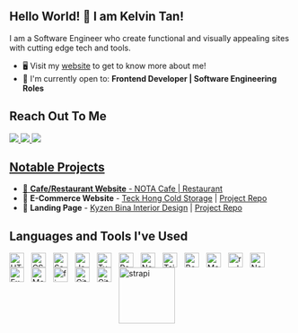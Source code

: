 ## Hello World! 👋 I am Kelvin Tan!

I am a Software Engineer who create functional and visually appealing sites with cutting edge tech and tools.

- :desktop_computer: Visit my <a href="https://kelvint-dev.com" target="_blank">website</a> to get to know more about me!
- 🙌 I'm currently open to: **Frontend Developer | Software Engineering Roles**

## Reach Out To Me

<a href="https://kelvint-dev.com" target="_blank" rel="nofollow" ><img src="https://img.shields.io/badge/website-017e7f?style=for-the-badge&logo=About.me&logoColor=white"/>
<a href="https://www.instagram.com/chunkit95" target="_blank" rel="nofollow" ><img src="https://img.shields.io/badge/Instagram-E1306C?style=for-the-badge&logo=instagram&logoColor=white"/>
<a href="https://www.instagram.com/chunkit95" target="_blank" rel="nofollow"><img src="https://img.shields.io/badge/LinkedIn-0077B5?style=for-the-badge&logo=linkedin&logoColor=white"/>
<br/>

## Notable Projects

- :waffle: **Cafe/Restaurant Website** - <a href="https://www.notakl.com" target="_blank">NOTA Cafe | Restaurant </a>
- :shopping_cart: **E-Commerce Website** - <a href="https://www.teckhongcoldstorage.com" target="_blank">Teck Hong Cold Storage</a> | <a href="https://github.com/TheKelvinT/Teck-Hong-CS" target="_blank">Project Repo</a>
- :house_with_garden: **Landing Page** - <a href="https://www.kyzenbina.com.my" target="_blank" >Kyzen Bina Interior Design</a> | <a href="https://github.com/TheKelvinT/kyzen-v2" target="_blank">Project Repo</a>

## Languages and Tools I've Used

<img align="left" alt="HTML5" width="26px" src="https://cdn.jsdelivr.net/gh/devicons/devicon/icons/html5/html5-original.svg" style="padding-right:10px;" />
<img align="left" alt="CSS3" width="26px" src="https://cdn.jsdelivr.net/gh/devicons/devicon/icons/css3/css3-original.svg" style="padding-right:10px;;" />
<img align="left" alt="Sass" width="26px" src="https://cdn.jsdelivr.net/gh/devicons/devicon/icons/sass/sass-original.svg" style="padding-right:10px;" />
<img align="left" alt="JavaScript" width="26px" src="https://cdn.jsdelivr.net/gh/devicons/devicon/icons/javascript/javascript-original.svg" style="padding-right:10px;" />
<img align="left" alt="Typescript" width="26px" src="https://cdn.jsdelivr.net/gh/devicons/devicon/icons/typescript/typescript-original.svg" style="padding-right:10px;" />
<img align="left" alt="React" width="26px" src="https://cdn.jsdelivr.net/gh/devicons/devicon/icons/react/react-original.svg" style="padding-right:10px;" />
<img align="left" alt="Next" width="26px" src="https://cdn.jsdelivr.net/gh/devicons/devicon/icons/nextjs/nextjs-original.svg" style="padding-right:10px;" />
<img align="left" alt="Tailwind" width="26px" src="https://cdn.jsdelivr.net/gh/devicons/devicon/icons/tailwindcss/tailwindcss-plain.svg" style="padding-right:10px;" />
<img align="left" alt="Bootstrap" width="26px" src="https://cdn.jsdelivr.net/gh/devicons/devicon/icons/bootstrap/bootstrap-plain.svg" style="padding-right:10px;" />
<img align="left" alt="Materialui" width="26px" src="https://cdn.jsdelivr.net/gh/devicons/devicon/icons/materialui/materialui-original.svg" style="padding-right:10px;" />
<img align="left" alt="redux" width="26px" src="https://cdn.jsdelivr.net/gh/devicons/devicon/icons/redux/redux-original.svg" style="padding-right:10px;" />
<img align="left" alt="Node.js" width="26px" src="https://cdn.jsdelivr.net/gh/devicons/devicon/icons/nodejs/nodejs-original.svg" style="padding-right:10px;" />
<img align="left" alt="Express.js" width="26px" src="https://cdn.jsdelivr.net/gh/devicons/devicon/icons/express/express-original.svg" style="padding-right:10px;" />
<img align="left" alt="MongoDB" width="26px" src="https://cdn.jsdelivr.net/gh/devicons/devicon/icons/mongodb/mongodb-original.svg" style="padding-right:10px;" />
<img align="left" alt="figma" width="26px" src="https://cdn.jsdelivr.net/gh/devicons/devicon/icons/figma/figma-original.svg" style="padding-right:10px;" />
<img align="left" alt="Git" width="26px" src="https://cdn.jsdelivr.net/gh/devicons/devicon/icons/git/git-original.svg" style="padding-right:10px;" />
<img align="left" alt="GitHub" width="26px" src="https://user-images.githubusercontent.com/3369400/139448065-39a229ba-4b06-434b-bc67-616e2ed80c8f.png" style="padding-right:10px;" />
<img align="left" alt="strapi" width="100px" src="https://cdn.svgporn.com/logos/strapi.svg" style="padding-right:10px;" />
